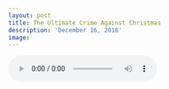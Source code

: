 ```yaml
---
layout: post
title: The Ultimate Crime Against Christmas
description: 'December 16, 2018'
image:
---
```


<audio controls>
  <source src="http://docs.google.com/uc?export=open&id=12HDE0qcOuPVfe4-dCjKC0zSx1Nyr7KN7" type="audio/mp3">
Your browser does not support the audio element.
</audio>
